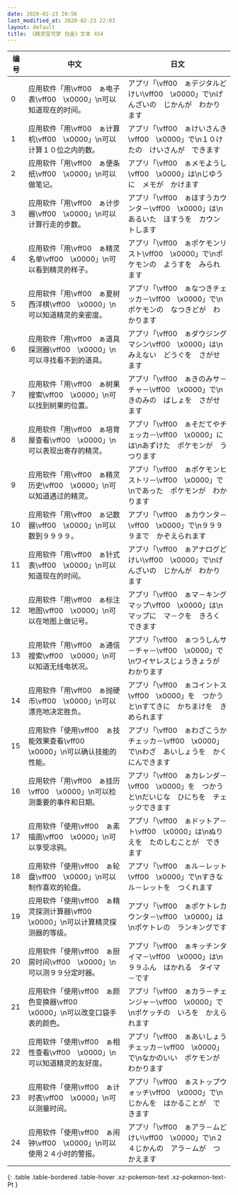 ```yaml
---
date: 2020-02-23 20:56
last_modified_at: 2020-02-23 22:03
layout: default
title: 《精灵宝可梦 白金》文本 454
---
```

| 编号 | 中文 | 日文 |
| ---- | ---- | ---- |
| 0 | 应用软件「用\vff00　ぁ电子表\vff00　\x0000」\n可以知道现在的时间。 | アプリ「\vff00　ぁデジタルどけい\vff00　\x0000」で\nげんざいの　じかんが　わかります |
| 1 | 应用软件「用\vff00　ぁ计算机\vff00　\x0000」\n可以计算１０位之内的数。 | アプリ「\vff00　ぁけいさんき\vff00　\x0000」で\n１０けたの　けいさんが　できます |
| 2 | 应用软件「用\vff00　ぁ便条纸\vff00　\x0000」\n可以做笔记。 | アプリ「\vff00　ぁメモようし\vff00　\x0000」は\nじゆうに　メモが　かけます |
| 3 | 应用软件「用\vff00　ぁ计步器\vff00　\x0000」\n可以计算行走的步数。 | アプリ「\vff00　ぁほすうカウンタ－\vff00　\x0000」は\nあるいた　ほすうを　カウントします |
| 4 | 应用软件「用\vff00　ぁ精灵名单\vff00　\x0000」\n可以看到精灵的样子。 | アプリ「\vff00　ぁポケモンリスト\vff00　\x0000」で\nポケモンの　ようすを　みられます |
| 5 | 应用软件「用\vff00　ぁ夏树西洋棋\vff00　\x0000」\n可以知道精灵的亲密度。 | アプリ「\vff00　ぁなつきチェッカ－\vff00　\x0000」で\nポケモンの　なつきどが　わかります |
| 6 | 应用软件「用\vff00　ぁ道具探测器\vff00　\x0000」\n可以寻找看不到的道具。 | アプリ「\vff00　ぁダウジングマシン\vff00　\x0000」は\nみえない　どうぐを　さがせます |
| 7 | 应用软件「用\vff00　ぁ树果搜索\vff00　\x0000」\n可以找到树果的位置。 | アプリ「\vff00　ぁきのみサ－チャ－\vff00　\x0000」で\nきのみの　ばしょを　さがせます |
| 8 | 应用软件「用\vff00　ぁ培育屋查看\vff00　\x0000」\n可以表现出寄存的精灵。 | アプリ「\vff00　ぁそだてやチェッカ－\vff00　\x0000」には\nあずけた　ポケモンが　うつります |
| 9 | 应用软件「用\vff00　ぁ精灵历史\vff00　\x0000」\n可以知道遇过的精灵。 | アプリ「\vff00　ぁポケモンヒストリ－\vff00　\x0000」で\nであった　ポケモンが　わかります |
| 10 | 应用软件「用\vff00　ぁ记数器\vff00　\x0000」\n可以数到９９９９。 | アプリ「\vff00　ぁカウンタ－\vff00　\x0000」で\n９９９９まで　かぞえられます |
| 11 | 应用软件「用\vff00　ぁ针式表\vff00　\x0000」\n可以知道现在的时间。 | アプリ「\vff00　ぁアナログどけい\vff00　\x0000」で\nげんざいの　じかんが　わかります |
| 12 | 应用软件「用\vff00　ぁ标注地图\vff00　\x0000」\n可以在地图上做记号。 | アプリ「\vff00　ぁマ－キングマップ\vff00　\x0000」は\nマップに　マ－クを　きろくできます |
| 13 | 应用软件「用\vff00　ぁ通信搜索\vff00　\x0000」\n可以知道无线电状况。 | アプリ「\vff00　ぁつうしんサ－チャ－\vff00　\x0000」で\nワイヤレスじょうきょうが　わかります |
| 14 | 应用软件「用\vff00　ぁ抛硬币\vff00　\x0000」\n可以漂亮地决定胜负。 | アプリ「\vff00　ぁコイントス\vff00　\x0000」を　つかうと\nすてきに　かちまけを　きめられます |
| 15 | 应用软件「使用\vff00　ぁ技能效果查看\vff00　\x0000」\n可以确认技能的性能。 | アプリ「\vff00　ぁわざこうかチェッカ－\vff00　\x0000」で\nわざ　あいしょうを　かくにんできます |
| 16 | 应用软件「用\vff00　ぁ挂历\vff00　\x0000」\n可以检测重要的事件和日期。 | アプリ「\vff00　ぁカレンダ－\vff00　\x0000」を　つかうと\nだいじな　ひにちを　チェックできます |
| 17 | 应用软件「使用\vff00　ぁ素描画\vff00　\x0000」\n可以享受凃鸦。 | アプリ「\vff00　ぁドットア－ト\vff00　\x0000」は\nぬりえを　たのしむことが　できます |
| 18 | 应用软件「使用\vff00　ぁ轮盘\vff00　\x0000」\n可以制作喜欢的轮盘。 | アプリ「\vff00　ぁル－レット\vff00　\x0000」で\nすきな　ル－レットを　つくれます |
| 19 | 应用软件「使用\vff00　ぁ精灵探测计算器\vff00　\x0000」\n可以计算精灵探测器的等级。 | アプリ「\vff00　ぁポケトレカウンタ－\vff00　\x0000」は\nポケトレの　ランキングです |
| 20 | 应用软件「使用\vff00　ぁ厨房时间\vff00　\x0000」\n可以测９９分定时器。 | アプリ「\vff00　ぁキッチンタイマ－\vff00　\x0000」は\n９９ふん　はかれる　タイマ－です |
| 21 | 应用软件「使用\vff00　ぁ颜色变换器\vff00　\x0000」\n可以改变口袋手表的颜色。 | アプリ「\vff00　ぁカラ－チェンジャ－\vff00　\x0000」で\nポケッチの　いろを　かえられます |
| 22 | 应用软件「使用\vff00　ぁ相性查看\vff00　\x0000」\n可以知道精灵的友好度。 | アプリ「\vff00　ぁあいしょうチェッカ－\vff00　\x0000」で\nなかのいい　ポケモンが　わかります |
| 23 | 应用软件「使用\vff00　ぁ计时表\vff00　\x0000」\n可以测量时间。 | アプリ「\vff00　ぁストップウォッチ\vff00　\x0000」で\nじかんを　はかることが　できます |
| 24 | 应用软件「使用\vff00　ぁ闹钟\vff00　\x0000」\n可以使用２４小时的警报。 | アプリ「\vff00　ぁアラ－ムどけい\vff00　\x0000」で\n２４じかんの　アラ－ムが　つかえます |
{: .table .table-bordered .table-hover .xz-pokemon-text .xz-pokemon-text-Pt }